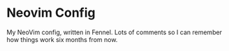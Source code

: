 # Neovim Config

My NeoVim config, written in Fennel. Lots of comments so I can remember how things work six months from now.
